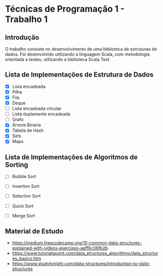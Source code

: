 # Técnicas de Programação 1 - Trabalho 1

## Introdução

O trabalho consiste no desenvolvimento de uma biblioteca de estruturas de dados. Foi desenvolvido utilizando a linguagem Scala, com metodologia orientada a testes, utilizando a biblioteca Scala Test.

## Lista de Implementações de Estrutura de Dados

- [x] Lista encadeada
- [x] Pilha
- [x] Fila
- [x] Deque
- [ ] Lista encadeada circular
- [ ] Lista duplamente encadeada
- [ ] Grafo
- [x] Árvore Binária
- [x] Tabela de Hash
- [x] Sets
- [x] Maps

## Lista de Implementações de Algoritmos de Sorting

- [ ] Bubble Sort
- [ ] Insertion Sort
- [ ] Selection Sort
- [ ] Quick Sort
- [ ] Merge Sort


## Material de Estudo

- https://medium.freecodecamp.org/10-common-data-structures-explained-with-videos-exercises-aaff6c06fb2b
- https://www.tutorialspoint.com/data_structures_algorithms/data_structures_basics.htm
- https://www.studytonight.com/data-structures/introduction-to-data-structures
